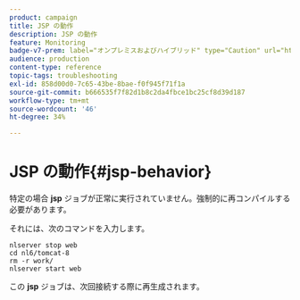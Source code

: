 ```yaml
---
product: campaign
title: JSP の動作
description: JSP の動作
feature: Monitoring
badge-v7-prem: label="オンプレミスおよびハイブリッド" type="Caution" url="https://experienceleague.adobe.com/docs/campaign-classic/using/installing-campaign-classic/architecture-and-hosting-models/hosting-models-lp/hosting-models.html?lang=ja" tooltip="オンプレミスデプロイメントとハイブリッドデプロイメントにのみ適用されます"
audience: production
content-type: reference
topic-tags: troubleshooting
exl-id: 858d00d0-7c65-43be-8bae-f0f945f71f1a
source-git-commit: b666535f7f82d1b8c2da4fbce1bc25cf8d39d187
workflow-type: tm+mt
source-wordcount: '46'
ht-degree: 34%

---
```


# JSP の動作{#jsp-behavior}



特定の場合 **jsp** ジョブが正常に実行されていません。強制的に再コンパイルする必要があります。

それには、次のコマンドを入力します。

```
nlserver stop web
cd nl6/tomcat-8
rm -r work/
nlserver start web
```

この **jsp** ジョブは、次回接続する際に再生成されます。
